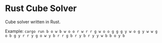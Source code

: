 # Rust Cube Solver

Cube solver written in Rust.

Example:
``cargo run b o w b w o o r w r r g w o o g g g y w o g y w w g o b g y r r y g o w y b r r g b r y b r y y w b b o y b``

